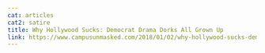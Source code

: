 ```yaml
---
cat: articles
cat2: satire
title: Why Hollywood Sucks: Democrat Drama Dorks All Grown Up
link: https://www.campusunmasked.com/2018/01/02/why-hollywood-sucks-democrat-drama-dorks-all-grown-up/
---
```

